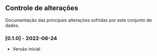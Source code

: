 ## Controle de alterações

Documentação das principais alterações sofridas por este conjunto de dados.

### [0.1.0] - 2022-06-24

- Versão inicial